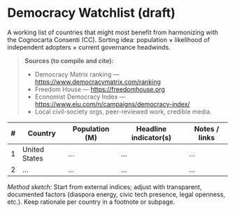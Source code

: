 <!-- status: stub; target: 150+ words -->
<!-- status: stub; target: 150+ words -->
<!-- status: stub; target: 150+ words -->
<!-- status: stub; target: 150+ words -->
<!-- status: stub; target: 150+ words -->
<!-- status: stub; target: 150+ words -->
# Democracy Watchlist (draft)

A working list of countries that might most benefit from harmonizing with the Cognocarta Consenti (CC).
Sorting idea: population × likelihood of independent adopters × current governance headwinds.

> **Sources (to compile and cite):**
> - Democracy Matrix ranking — https://www.democracymatrix.com/ranking
> - Freedom House — https://freedomhouse.org
> - Economist Democracy Index — https://www.eiu.com/n/campaigns/democracy-index/
> - Local civil-society orgs, peer-reviewed work, credible media.

| # | Country | Population (M) | Headline indicator(s) | Notes / links |
|---|---------|-----------------|-----------------------|---------------|
| 1 | United States | … | … | … |
| 2 | … | … | … | … |

*Method sketch:* Start from external indices; adjust with transparent, documented factors (diaspora energy, civic tech presence, legal openness, etc.). Keep rationale per country in a footnote or subpage.







